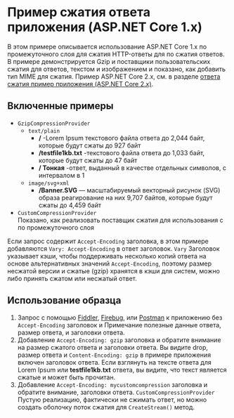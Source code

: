 # <a name="response-compression-sample-application-aspnet-core-1x"></a>Пример сжатия ответа приложения (ASP.NET Core 1.x)

В этом примере описывается использование ASP.NET Core 1.x по промежуточного слоя для сжатия HTTP-ответы для по сжатия ответов. В примере демонстрируется Gzip и поставщики пользовательских сжатия для ответов, текстом и изображением и показано, как добавить тип MIME для сжатия. Пример ASP.NET Core 2.x, см. в разделе [ответа сжатия пример приложения (ASP.NET Core 2.x)](https://github.com/aspnet/Docs/tree/master/aspnetcore/performance/response-compression/samples/2.x).

## <a name="examples-in-this-sample"></a>Включенные примеры

* `GzipCompressionProvider`
  * `text/plain`
    * **/** -Lorem Ipsum текстового файла ответа до 2,044 байт, которые будут сжаты до 927 байт
    * **/testfile1kb.txt** -текстового файла ответа до 1,033 байт, которые будут сжаты до 47 байт
    * **/ Тонкая** -ответ, выданный в качестве отдельных символов, с интервалом в 1
  * `image/svg+xml`
    * **/Banner.SVG** — масштабируемый векторный рисунок (SVG) образа реагирование на них 9,707 байтов, которые будут сжаты до 4,459 байт
* `CustomCompressionProvider`<br>Показано, как реализовать поставщик сжатия для использования с по промежуточного слоя

Если запрос содержит `Accept-Encoding` заголовка, в этом примере добавляются `Vary: Accept-Encoding` в ответ заголовок. `Vary` Заголовок указывает кэши, чтобы поддерживать несколько копий ответа на основе альтернативных значений `Accept-Encoding`, поэтому размер несжатой версии и сжатые (gzip) хранятся в кэши для систем, можно либо принять сжатом или несжатый ответ.

## <a name="using-the-sample"></a>Использование образца

1. Запрос с помощью [Fiddler](http://www.telerik.com/fiddler), [Firebug](http://getfirebug.com/), или [Postman](https://www.getpostman.com/) к приложению без `Accept-Encoding` заголовок и Примечание полезные данные ответа, размер ответа, и заголовки ответа.
1. Добавление `Accept-Encoding: gzip` заголовка и обратите внимание на размер сжатого ответа и заголовки ответа. Вы видите drop, размер ответа и `Content-Encoding: gzip` в примере приложения включен заголовок ответа. Если взглянуть на тексте ответа для Lorem Ipsum или **testfile1kb.txt** ответа, вы видите, что текст является сжатые и может быть прочитан.
1. Добавление `Accept-Encoding: mycustomcompression` заголовка и обратите внимание, заголовки ответа. `CustomCompressionProvider` Пустую реализацию, фактически не сжимать ответ, но можно создать оболочку поток сжатия для `CreateStream()` метод.
